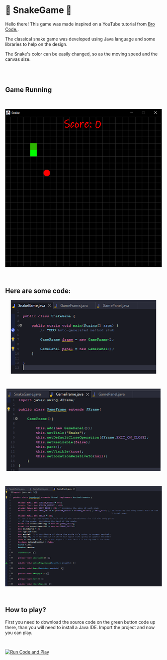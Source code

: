 # 🐍 SnakeGame 🐍

Hello there!
This game was made inspired on a YouTube tutorial from [Bro Code.](https://www.youtube.com/watch?v=bI6e6qjJ8JQ/).

The classical snake game was developed using Java language and some libraries to help on the design.

The Snake's color can be easily changed, so as the moving speed and the canvas size.

<br>
<br>

## Game Running

<br>

<center>

![Snake Game Running](/gif_img/snake_game.gif)

</center>


<br>

## Here are some code:

<center>

![Snake_Game Class](/gif_img/snake_game_code.png)

</center>

<br>

<center>

![Game_Frame Class](/gif_img/game_frame_code.png)

</center>

<br>

<center>

![Game_Panel Class](/gif_img/game_panel_code.png)

</center>

<br>

## How to play?

First you need to download the source code on the green button code up there, than you will need to install a Java IDE. Import the project and now you can play.

<br>


[![Run Code and Play](https://img.shields.io/badge/-Run%20%20code%20and%20play%20-green?style=flat&logo=replit&logoColor=white)](https://replit.com/@ariana-ssilva/SnakeGame#Main.java)&nbsp;

